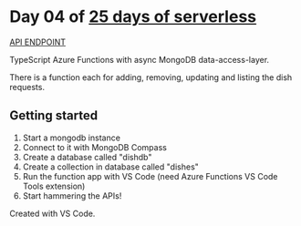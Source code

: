 # Day 04 of [25 days of serverless](https://www.25daysofserverless.com)

[API ENDPOINT](https://25daysofserverless.com/calendar/4)

TypeScript Azure Functions with async MongoDB data-access-layer.

There is a function each for adding, removing, updating and listing the dish requests.

## Getting started

1. Start a mongodb instance
2. Connect to it with MongoDB Compass
3. Create a database called "dishdb"
4. Create a collection in database called "dishes"
5. Run the function app with VS Code (need Azure Functions VS Code Tools extension)
6. Start hammering the APIs!

Created with VS Code.